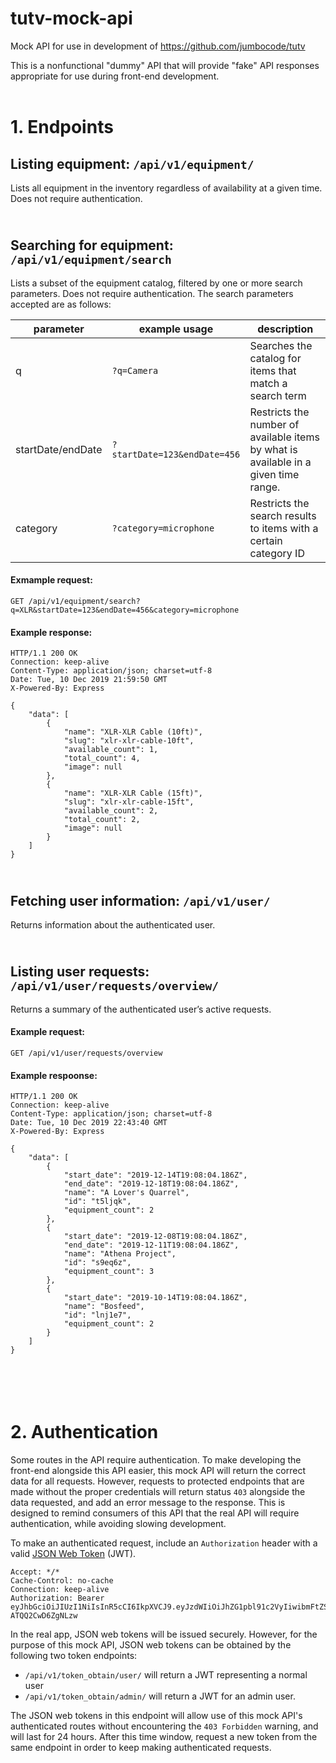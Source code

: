 # tutv-mock-api
Mock API for use in development of https://github.com/jumbocode/tutv

This is a nonfunctional "dummy" API that will provide "fake" API responses appropriate for use
during front-end development.
<br/><br/>


# 1. Endpoints

## Listing equipment: `/api/v1/equipment/`
Lists all equipment in the inventory regardless of availability at a given time. Does not require authentication.

## <br/>Searching for equipment: `/api/v1/equipment/search`
Lists a subset of the equipment catalog, filtered by one or more search parameters. Does not require authentication. The search parameters accepted are as follows:

| parameter         | example usage                | description                                                                         |
| ----------------- | ---------------------------- | ----------------------------------------------------------------------------------- |
| q                 | `?q=Camera`                  | Searches the catalog for items that match a search term                             |
| startDate/endDate | `?startDate=123&endDate=456` | Restricts the number of available items by what is available in a given time range. |
| category          | `?category=microphone`       | Restricts the search results to items with a certain category ID                    |


#### Exmample request:
```http
GET /api/v1/equipment/search?q=XLR&startDate=123&endDate=456&category=microphone
```
#### Example response:
```http
HTTP/1.1 200 OK
Connection: keep-alive
Content-Type: application/json; charset=utf-8
Date: Tue, 10 Dec 2019 21:59:50 GMT
X-Powered-By: Express

{
    "data": [
        {
            "name": "XLR-XLR Cable (10ft)",
            "slug": "xlr-xlr-cable-10ft",
            "available_count": 1,
            "total_count": 4,
            "image": null
        },
        {
            "name": "XLR-XLR Cable (15ft)",
            "slug": "xlr-xlr-cable-15ft",
            "available_count": 2,
            "total_count": 2,
            "image": null
        }
    ]
}
```

## <br/>Fetching user information: `/api/v1/user/`
Returns information about the authenticated user.


## <br/> Listing user requests: `/api/v1/user/requests/overview/`
Returns a summary of the authenticated user’s active requests.

#### Example request:
```http
GET /api/v1/user/requests/overview
```
#### Example respoonse:
```http
HTTP/1.1 200 OK
Connection: keep-alive
Content-Type: application/json; charset=utf-8
Date: Tue, 10 Dec 2019 22:43:40 GMT
X-Powered-By: Express

{
    "data": [
        {
            "start_date": "2019-12-14T19:08:04.186Z",
            "end_date": "2019-12-18T19:08:04.186Z",
            "name": "A Lover's Quarrel",
            "id": "t5ljqk",
            "equipment_count": 2
        },
        {
            "start_date": "2019-12-08T19:08:04.186Z",
            "end_date": "2019-12-11T19:08:04.186Z",
            "name": "Athena Project",
            "id": "s9eq6z",
            "equipment_count": 3
        },
        {
            "start_date": "2019-10-14T19:08:04.186Z",
            "name": "Bosfeed",
            "id": "lnj1e7",
            "equipment_count": 2
        }
    ]
}
```

# <br/><br/>2. Authentication
Some routes in the API require authentication. To make developing the front-end alongside this API easier, this mock API will return the correct data for all requests. However, requests to protected endpoints that are made without the proper credentials will return status `403` alongside the data requested, and add an error message to the response. This is designed to remind consumers of this API that the real API will require authentication, while avoiding slowing development.

To make an authenticated request, include an `Authorization` header with a valid [JSON Web Token](https://jwt.io/) (JWT).

```http
Accept: */*
Cache-Control: no-cache
Connection: keep-alive
Authorization: Bearer  eyJhbGciOiJIUzI1NiIsInR5cCI6IkpXVCJ9.eyJzdWIiOiJhZG1pbl91c2VyIiwibmFtZSI6IkFkbWluIFVzZXIiLCJpYXQiOjE1NzYwMTA5Mzh9.2lqotAo24DOySIP8U0dNaxm_jB_-ATQQ2CwD6ZgNLzw
```

In the real app, JSON web tokens will be issued securely. However, for the purpose of this mock API, JSON web tokens can be obtained by the following two token endpoints:
- `/api/v1/token_obtain/user/` will return a JWT representing a normal user
- `/api/v1/token_obtain/admin/` will return a JWT for an admin user.

The JSON web tokens in this endpoint will allow use of this mock API's authenticated routes without encountering the `403 Forbidden` warning, and will last for 24 hours. After this time window, request a new token from the same endpoint in order to keep making authenticated requests.

